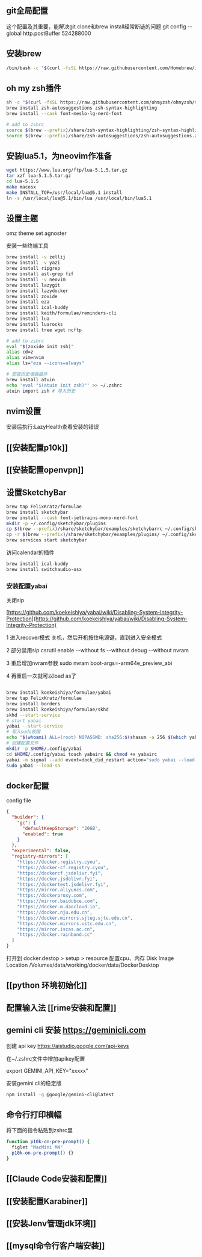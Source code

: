 ## git全局配置

这个配置及其重要，能解决git clone和brew install经常断链的问题
git config --global http.postBuffer 524288000
## 安装brew
```bash
/bin/bash -c "$(curl -fsSL https://raw.githubusercontent.com/Homebrew/install/HEAD/install.sh)"
```

## oh my zsh插件
```bash
sh -c "$(curl -fsSL https://raw.githubusercontent.com/ohmyzsh/ohmyzsh/master/tools/install.sh)"
brew install zsh-autosuggestions zsh-syntax-highlighting
brew install --cask font-meslo-lg-nerd-font

# add to zshrc
source $(brew --prefix)/share/zsh-syntax-highlighting/zsh-syntax-highlighting.zsh
source $(brew --prefix)/share/zsh-autosuggestions/zsh-autosuggestions.zsh
```

## 安装lua5.1，为neovim作准备
```bash
wget https://www.lua.org/ftp/lua-5.1.5.tar.gz
tar xzf lua-5.1.5.tar.gz
cd lua-5.1.5
make macosx
make INSTALL_TOP=/usr/local/lua@5.1 install
ln -s /usr/local/lua@5.1/bin/lua /usr/local/bin/lua5.1
```

## 设置主题

omz theme set agnoster

安装一些终端工具

```bash
brew install -v zellij
brew install -v yazi
brew install ripgrep 
brew install ast-grep fzf 
brew install -v neovim
brew install lazygit
brew install lazydocker
brew install zoxide
brew install eza
brew install ical-buddy
brew install keith/formulae/reminders-cli
brew install lua
brew install luarocks
brew install tree wget ncftp

# add to zshrc
eval "$(zoxide init zsh)"
alias cd=z
alias vim=nvim
alias ls="eza --icons=always"

# 安装历史增强插件
brew install atuin
echo 'eval "$(atuin init zsh)"' >> ~/.zshrc
atuin import zsh # 导入历史
```

## nvim设置

安装后执行:LazyHealth查看安装的错误

## [[安装配置p10k]]

## [[安装配置openvpn]]

## 设置SketchyBar

```bash
brew tap FelixKratz/formulae
brew install sketchybar
brew install --cask font-jetbrains-mono-nerd-font
mkdir -p ~/.config/sketchybar/plugins
cp $(brew --prefix)/share/sketchybar/examples/sketchybarrc ~/.config/sketchybar/sketchybarrc
cp -r $(brew --prefix)/share/sketchybar/examples/plugins/ ~/.config/sketchybar/plugins/
brew services start sketchybar
```

访问calendar的插件

```bash
brew install ical-buddy
brew install switchaudio-osx
```

### 安装配置yabai

关闭sip

[https://github.com/koekeishiya/yabai/wiki/Disabling-System-Integrity-Protection](https://github.com/koekeishiya/yabai/wiki/Disabling-System-Integrity-Protection)

1 进入recover模式
关机，然后开机按住电源键，直到进入安全模式

2 部分禁用sip
csrutil enable --without fs --without debug --without nvram

3 重启增加nvram参数
sudo nvram boot-args=-arm64e_preview_abi

4 再重启一次就可以load as了
```bash

brew install koekeishiya/formulae/yabai 
brew tap FelixKratz/formulae
brew install borders
brew install koekeishiya/formulae/skhd
skhd --start-service
# start yabai 
yabai --start-service 
# 写入sudo权限 
echo "$(whoami) ALL=(root) NOPASSWD: sha256:$(shasum -a 256 $(which yabai) | cut -d " " -f 1) $(which yabai) --load-sa" | sudo tee /private/etc/sudoers.d/yabai 
# 创建配置文件 
mkdir -p $HOME/.config/yabai 
cd $HOME/.config/yabai touch yabairc && chmod +x yabairc 
yabai -m signal --add event=dock_did_restart action="sudo yabai --load-sa" 
sudo yabai --load-sa
```

## docker配置

config file
```json
{
  "builder": {
    "gc": {
      "defaultKeepStorage": "20GB",
      "enabled": true
    }
  },
  "experimental": false,
  "registry-mirrors": [
    "https://docker.registry.cyou",
    "https://docker-cf.registry.cyou",
    "https://dockercf.jsdelivr.fyi",
    "https://docker.jsdelivr.fyi",
    "https://dockertest.jsdelivr.fyi",
    "https://mirror.aliyuncs.com",
    "https://dockerproxy.com",
    "https://mirror.baidubce.com",
    "https://docker.m.daocloud.io",
    "https://docker.nju.edu.cn",
    "https://docker.mirrors.sjtug.sjtu.edu.cn",
    "https://docker.mirrors.ustc.edu.cn",
    "https://mirror.iscas.ac.cn",
    "https://docker.rainbond.cc"
  ]
}
```

打开到 docker.destop > setup > resource
配置cpu、内存
Disk Image Location
/Volumes/data/working/docker/data/DockerDesktop

## [[python 环境初始化]]

## 配置输入法 [[rime安装和配置]]

## gemini cli 安装 https://geminicli.com
创建 api key https://aistudio.google.com/api-keys

在~/.zshrc文件中增加apikey配置

export GEMINI_API_KEY="xxxxx"

安装gemini cli的稳定版

```bash
npm install -g @google/gemini-cli@latest
```

## 命令行打印横幅

将下面的指令粘贴到zshrc里

```bash
function p10k-on-pre-prompt() {
  figlet "MacMini M4"
  p10k-on-pre-prompt() {}
}
```

## [[Claude Code安装和配置]]

## [[安装配置Karabiner]]

## [[安装Jenv管理jdk环境]]

## [[mysql命令行客户端安装]]
